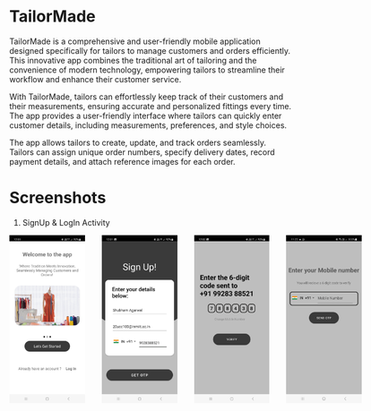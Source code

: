 # TailorMade
TailorMade is a comprehensive and user-friendly mobile application designed specifically for tailors to manage customers and orders efficiently. This
innovative app combines the traditional art of tailoring and the convenience of modern technology, empowering tailors to streamline their workflow and
enhance their customer service.

With TailorMade, tailors can effortlessly keep track of their customers and their measurements, ensuring accurate and personalized fittings every
time. The app provides a user-friendly interface where tailors can quickly enter customer details, including measurements, preferences, and style
choices.

The app allows tailors to create, update, and track orders seamlessly. Tailors can assign unique order numbers, specify delivery dates, record
payment details, and attach reference images for each order.

# Screenshots

1. SignUp & LogIn Activity
<div style="display: flex;">
    <img src="Screenshots/first_page.jpg" alt="Alt Text" style="width: 200px; height: 300px; margin-right: 30px;">
    <img src="Screenshots/SignUp.jpg" alt="Alt Text" style="width: 200px; height: 300px; margin-right: 30px;">
    <img src="Screenshots/OTP.jpg" alt="Alt Text" style="width: 200px; height: 300px; margin-right: 30px;">
    <img src="Screenshots/LogIn.jpg" alt="Alt Text" style="width: 200px; height: 300px; margin-right: 30px;">
</div>




